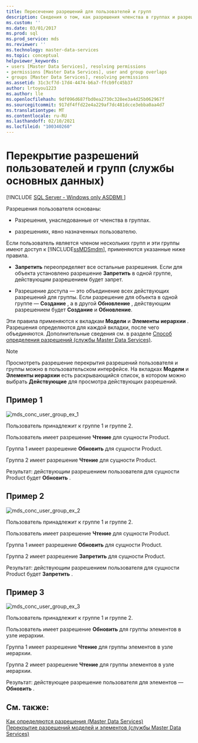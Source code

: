 ```yaml
---
title: Пересечение разрешений для пользователей и групп
description: Сведения о том, как разрешения членства в группах и разрешений, назначенных пользователям, взаимодействуют на вкладках модели и элементы иерархии в Master Data Services.
ms.custom: ''
ms.date: 03/01/2017
ms.prod: sql
ms.prod_service: mds
ms.reviewer: ''
ms.technology: master-data-services
ms.topic: conceptual
helpviewer_keywords:
- users [Master Data Services], resolving permissions
- permissions [Master Data Services], user and group overlaps
- groups [Master Data Services], resolving permissions
ms.assetid: 31c3cf7d-17d4-4474-b6a7-ffcb9fc45b37
author: lrtoyou1223
ms.author: lle
ms.openlocfilehash: 9df096d687fbd0ea2730c328ee3a4d25b062967f
ms.sourcegitcommit: 917df4ffd22e4a229af7dc481dcce3ebba0aa4d7
ms.translationtype: MT
ms.contentlocale: ru-RU
ms.lasthandoff: 02/10/2021
ms.locfileid: "100340260"
---
```

# <a name="overlapping-user-and-group-permissions-master-data-services"></a>Перекрытие разрешений пользователей и групп (службы основных данных)

[!INCLUDE [SQL Server - Windows only ASDBMI  ](../includes/applies-to-version/sql-windows-only-asdbmi.md)]

  Разрешения пользователя основаны:  
  
-   Разрешения, унаследованные от членства в группах.  
  
-   разрешениях, явно назначенных пользователю.  
  
 Если пользователь является членом нескольких групп и эти группы имеют доступ к [!INCLUDE[ssMDSmdm](../includes/ssmdsmdm-md.md)], применяются указанные ниже правила.  
  
-   **Запретить** переопределяет все остальные разрешения. Если для объекта установлено разрешение **Запретить** в одной группе, действующим разрешением будет запрет.  
  
-   Разрешение доступа — это объединение всех действующих разрешений для группы. Если разрешение для объекта в одной группе — **Создание** , а в другой **Обновление** , действующим разрешением будет **Создание** и **Обновление**.  
  
 Эти правила применяются к вкладкам **Модели** и **Элементы иерархии** . Разрешения определяются для каждой вкладки, после чего объединяются. Дополнительные сведения см. в разделе [Способ определения разрешений (службы Master Data Services)](../master-data-services/how-permissions-are-determined-master-data-services.md).  
  
> [!NOTE]  
>  Просмотреть разрешение перекрытия разрешений пользователя и группы можно в пользовательском интерфейсе. На вкладках **Модели** и **Элементы иерархии** есть раскрывающийся список, в котором можно выбрать **Действующие** для просмотра действующих разрешений.  
  
## <a name="example-1"></a>Пример 1  
 ![mds_conc_user_group_ex_1](../master-data-services/media/mds-conc-user-group-ex-1.gif "mds_conc_user_group_ex_1")  
  
 Пользователь принадлежит к группе 1 и группе 2.  
  
 Пользователь имеет разрешение **Чтение** для сущности Product.  
  
 Группа 1 имеет разрешение **Обновить** для сущности Product.  
  
 Группа 2 имеет разрешение **Чтение** для сущности Product.  
  
 Результат: действующим разрешением пользователя для сущности Product будет **Обновить** .  
  
## <a name="example-2"></a>Пример 2  
 ![mds_conc_user_group_ex_2](../master-data-services/media/mds-conc-user-group-ex-2.gif "mds_conc_user_group_ex_2")  
  
 Пользователь принадлежит к группе 1 и группе 2.  
  
 Пользователь имеет разрешение **Чтение** для сущности Product.  
  
 Группа 1 имеет разрешение **Обновить** для сущности Product.  
  
 Группа 2 имеет разрешение **Запретить** для сущности Product.  
  
 Результат: действующим разрешением пользователя для сущности Product будет **Запретить** .  
  
## <a name="example-3"></a>Пример 3  
 ![mds_conc_user_group_ex_3](../master-data-services/media/mds-conc-user-group-ex-3.gif "mds_conc_user_group_ex_3")  
  
 Пользователь принадлежит к группе 1 и группе 2.  
  
 Пользователь имеет разрешение **Обновить** для группы элементов в узле иерархии.  
  
 Группа 1 имеет разрешение **Чтение** для группы элементов в узле иерархии.  
  
 Группа 2 имеет разрешение **Чтение** для группы элементов в узле иерархии.  
  
 Результат: действующее разрешение пользователя для элементов — **Обновить** .  
  
## <a name="see-also"></a>См. также:  
 [Как определяются разрешения &#40;Master Data Services&#41;](../master-data-services/how-permissions-are-determined-master-data-services.md)   
 [Перекрытие разрешений моделей и элементов (службы Master Data Services)](../master-data-services/overlapping-model-and-member-permissions-master-data-services.md)  
  
  
